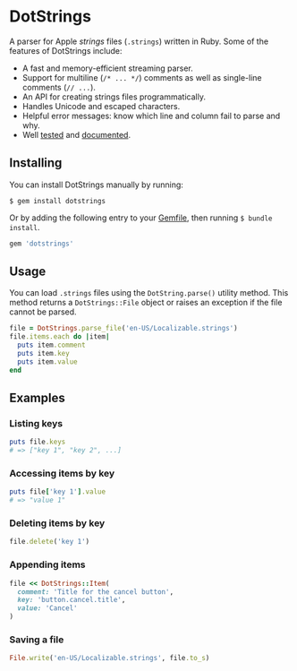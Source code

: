 # DotStrings

A parser for Apple *strings* files (`.strings`) written in Ruby. Some of the features of DotStrings include:

* A fast and memory-efficient streaming parser.
* Support for multiline (`/* ... */`) comments as well as single-line comments (`// ...`).
* An API for creating strings files programmatically.
* Handles Unicode and escaped characters.
* Helpful error messages: know which line and column fail to parse and why.
* Well [tested](test) and [documented](https://www.rubydoc.info/gems/dotstrings/DotStrings).

## Installing

You can install DotStrings manually by running:

```shell
$ gem install dotstrings
```

Or by adding the following entry to your [Gemfile](https://guides.cocoapods.org/using/a-gemfile.html), then running `$ bundle install`.

```ruby
gem 'dotstrings'
```

## Usage

You can load `.strings` files using the `DotString.parse()` utility method. This method returns a `DotStrings::File` object or raises an exception if the file cannot be parsed.

```ruby
file = DotStrings.parse_file('en-US/Localizable.strings')
file.items.each do |item|
  puts item.comment
  puts item.key
  puts item.value
end
```

## Examples

### Listing keys

```ruby
puts file.keys
# => ["key 1", "key 2", ...]
```

### Accessing items by key

```ruby
puts file['key 1'].value
# => "value 1"
```

### Deleting items by key

```ruby
file.delete('key 1')
```

### Appending items

```ruby
file << DotStrings::Item(
  comment: 'Title for the cancel button',
  key: 'button.cancel.title',
  value: 'Cancel'
)
```

### Saving a file

```ruby
File.write('en-US/Localizable.strings', file.to_s)
```
